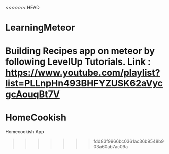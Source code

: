 <<<<<<< HEAD
# LearningMeteor
Building Recipes app on meteor by following LevelUp Tutorials. Link : https://www.youtube.com/playlist?list=PLLnpHn493BHFYZUSK62aVycgcAouqBt7V
=======
# HomeCookish
Homecookish App
>>>>>>> fdd83f9966bc0361ac36b9548b903a60ab7ac09a
